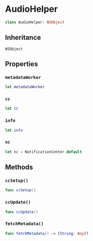 # AudioHelper

``` swift
class AudioHelper: NSObject 
```

## Inheritance

`NSObject`

## Properties

### `metadataWorker`

``` swift
let metadataWorker 
```

### `cc`

``` swift
let cc 
```

### `info`

``` swift
let info 
```

### `nc`

``` swift
let nc = NotificationCenter.default
```

## Methods

### `ccSetup()`

``` swift
func ccSetup() 
```

### `ccUpdate()`

``` swift
func ccUpdate() 
```

### `fetchMetadata()`

``` swift
func fetchMetadata() -> [String: Any]? 
```
